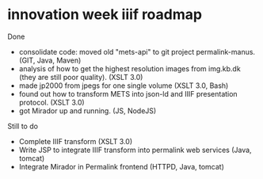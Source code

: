 # innovation week iiif roadmap

Done

* consolidate code: moved old "mets-api" to git project permalink-manus. (GIT, Java, Maven)
* analysis of how to get the highest resolution images from img.kb.dk (they are still poor quality). (XSLT 3.0)
* made jp2000 from jpegs for one single volume (XSLT 3.0, Bash)
* found out how to transform METS into json-ld and IIIF presentation protocol. (XSLT 3.0)
* got Mirador up and running. (JS, NodeJS)

Still to do

* Complete IIIF transform (XSLT 3.0)
* Write JSP to integrate IIIF transform into permalink web services (Java, tomcat)
* Integrate Mirador in Permalink frontend  (HTTPD, Java, tomcat)
